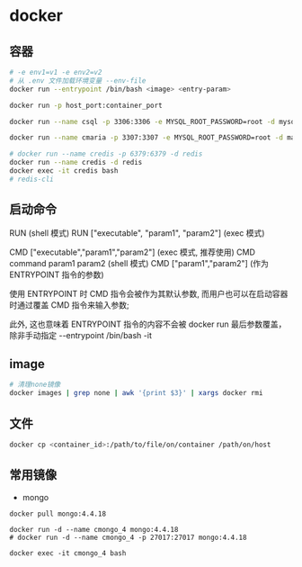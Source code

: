 # docker

## 容器

```bash
# -e env1=v1 -e env2=v2
# 从 .env 文件加载环境变量 --env-file
docker run --entrypoint /bin/bash <image> <entry-param>

docker run -p host_port:container_port

docker run --name csql -p 3306:3306 -e MYSQL_ROOT_PASSWORD=root -d mysql

docker run --name cmaria -p 3307:3307 -e MYSQL_ROOT_PASSWORD=root -d mariadb

# docker run --name credis -p 6379:6379 -d redis
docker run --name credis -d redis
docker exec -it credis bash
# redis-cli
```

## 启动命令

RUN <command> (shell 模式)
RUN ["executable", "param1", "param2"] (exec 模式)

CMD ["executable","param1","param2"] (exec 模式, 推荐使用)
CMD command param1 param2 (shell 模式)
CMD ["param1","param2"] (作为 ENTRYPOINT 指令的参数)

使用 ENTRYPOINT 时 CMD 指令会被作为其默认参数, 而用户也可以在启动容器时通过覆盖 CMD 指令来输入参数; 

此外, 这也意味着 ENTRYPOINT 指令的内容不会被 docker run 最后参数覆盖，除非手动指定 --entrypoint /bin/bash -it

## image

```bash
# 清理none镜像
docker images | grep none | awk '{print $3}' | xargs docker rmi
```

## 文件

```bash
docker cp <container_id>:/path/to/file/on/container /path/on/host
```

## 常用镜像

- mongo
```
docker pull mongo:4.4.18

docker run -d --name cmongo_4 mongo:4.4.18
# docker run -d --name cmongo_4 -p 27017:27017 mongo:4.4.18

docker exec -it cmongo_4 bash
```
